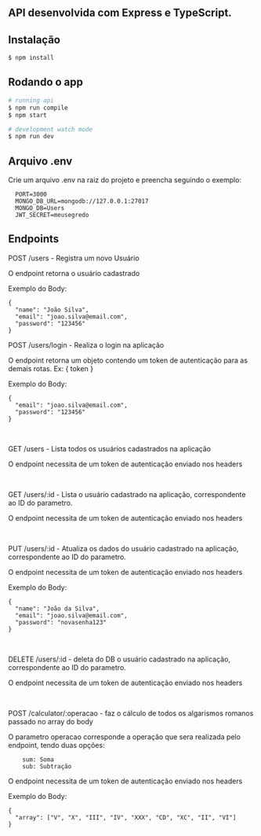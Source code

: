 ## API desenvolvida com Express e TypeScript.

## Instalação

```bash
$ npm install
```

## Rodando o app

```bash
# running api
$ npm run compile
$ npm start

# development watch mode
$ npm run dev
```

## Arquivo .env
<p>Crie um arquivo .env na raiz do projeto e preencha seguindo o exemplo:</p>

```
  PORT=3000
  MONGO_DB_URL=mongodb://127.0.0.1:27017
  MONGO_DB=Users
  JWT_SECRET=meusegredo
```

## Endpoints

<p>POST /users - Registra um novo Usuário</p>
<p>O endpoint retorna o usuário cadastrado</p>
<p>Exemplo do Body:</p>

```
{
  "name": "João Silva",
  "email": "joao.silva@email.com",
  "password": "123456"
}
```


<p>POST /users/login - Realiza o login na aplicação</p>
<p>O endpoint retorna um objeto contendo um token de autenticação para as demais rotas. Ex: { token }</p>
<p>Exemplo do Body:</p>

```
{
  "email": "joao.silva@email.com",
  "password": "123456"
}
```

<br />
<p>GET /users - Lista todos os usuários cadastrados na aplicação</p>
<p>O endpoint necessita de um token de autenticação enviado nos headers</p>

<br />
<p>GET /users/:id - Lista o usuário cadastrado na aplicação, correspondente ao ID do parametro.</p>
<p>O endpoint necessita de um token de autenticação enviado nos headers</p>

<br />
<p>PUT /users/:id - Atualiza os dados do usuário cadastrado na aplicação, correspondente ao ID do parametro.</p>
<p>O endpoint necessita de um token de autenticação enviado nos headers</p>
<p>Exemplo do Body:</p>

```
{
  "name": "João da Silva",
  "email": "joao.silva@email.com",
  "password": "novasenha123"
}
```

<br />
<p>DELETE /users/:id - deleta do DB o usuário cadastrado na aplicação, correspondente ao ID do parametro.</p>
<p>O endpoint necessita de um token de autenticação enviado nos headers</p>

<br />
<p>POST /calculator/:operacao - faz o cálculo de todos os algarismos romanos passado no array do body</p>
<p>O parametro operacao corresponde a operação que sera realizada pelo endpoint, tendo duas opções:</p>

```
    sum: Soma
    sub: Subtração
```

<p>O endpoint necessita de um token de autenticação enviado nos headers</p>
<p>Exemplo do Body:</p>

```
{
  "array": ["V", "X", "III", "IV", "XXX", "CD", "XC", "II", "VI"]
}
```
